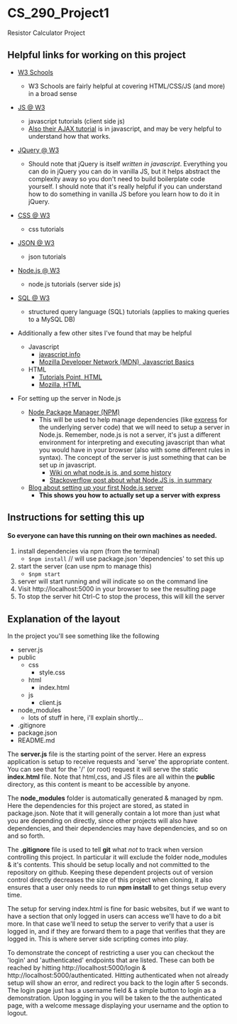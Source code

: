 # CS_290_Project1
Resistor Calculator Project

## Helpful links for working on this project
- [W3 Schools](https://www.w3schools.com)
    - W3 Schools are fairly helpful at covering HTML/CSS/JS (and more) in a broad sense
- [JS @ W3](https://www.w3schools.com/js/default.asp)
    - javascript tutorials (client side js)
    - [Also their AJAX tutorial](https://www.w3schools.com/js/js_ajax_intro.asp) is in javascript, and may be very helpful to understand how that works.
- [JQuery @ W3](https://www.w3schools.com/jquery/default.asp)
    - Should note that jQuery is itself _written in javascript_. Everything you can do in jQuery you can do in vanilla JS, but it helps abstract the complexity away so you don't need to build boilerplate code yourself. I should note that it's really helpful if you can understand how to do something in vanilla JS before you learn how to do it in jQuery.
- [CSS @ W3](https://www.w3schools.com/css/default.asp)
    - css tutorials
- [JSON @ W3](https://www.w3schools.com/js/js_json_intro.asp)
    - json tutorials
- [Node.js @ W3](https://www.w3schools.com/nodejs/default.asp)
    - node.js tutorials (server side js)
- [SQL @ W3](https://www.w3schools.com/sql/default.asp)
    - structured query language (SQL) tutorials (applies to making queries to a MySQL DB)

- Additionally a few other sites I've found that may be helpful
    - Javascript
        - [javascript.info](https://javascript.info/)
        - [Mozilla Developer Network (MDN), Javascript Basics](https://developer.mozilla.org/en-US/docs/Learn/Getting_started_with_the_web/JavaScript_basics)
    - HTML
        - [Tutorials Point, HTML](https://www.tutorialspoint.com/html/index.htm)
        - [Mozilla, HTML](https://developer.mozilla.org/en-US/docs/Learn/HTML)
    

- For setting up the server in Node.js
    - [Node Package Manager (NPM)](https://www.npmjs.com/)
        - This will be used to help manage dependencies (like [express](https://www.npmjs.com/package/express) for the underlying server code) that we will need to setup a server in Node.js. Remember, node.js is not a server, it's just a different environment for interpreting and executing javascript than what you would have in your browser (also with some different rules in syntax). The concept of the server is just something that can be set up _in_ javascript.
            - [Wiki on what node.js is, and some history](https://en.wikipedia.org/wiki/Node.js)
            - [Stackoverflow post about what Node.JS is, in summary](https://stackoverflow.com/questions/1884724/what-is-node-js)
    - [Blog about setting up your first Node.js server](https://blog.risingstack.com/your-first-node-js-http-server/)
        - <strong>This shows you how to actually set up a server with express</strong>

## Instructions for setting this up
#### So everyone can have this running on their own machines as needed.

1. install dependencies via npm (from the terminal)
    - `$npm install` // will use package.json 'dependencies' to set this up
2. start the server (can use npm to manage this)
    - `$npm start`
3. server will start running and will indicate so on the command line
4. Visit http://localhost:5000 in your browser to see the resulting page
5. To stop the server hit Ctrl-C to stop the process, this will kill the server

## Explanation of the layout
In the project you'll see something like the following
- server.js
- public
    - css
        - style.css
    - html
        - index.html
    - js
        - client.js
- node_modules
    - lots of stuff in here, i'll explain shortly...
- .gitignore
- package.json
- README.md

The **server.js** file is the starting point of the server. Here an express application is setup to receive requests and 'serve' the appropriate content. You can see that for the '/' (or root) request it will serve the static **index.html** file. Note that html,css, and JS files are all within the **public** directory, as this content is meant to be accessible by anyone.

The **node_modules** folder is automatically generated & managed by npm. Here the dependencies for this project are stored, as stated in package.json. Note that it will generally contain a lot more than just what you are depending on directly, since other projects will also have dependencies, and their dependencies may have dependencies, and so on and so forth.

The **.gitignore** file is used to tell **git** what _not_ to track when version controlling this project. In particular it will exclude the folder node_modules & it's contents. This should be setup locally and not committed to the repository on github. Keeping these dependent projects out of version control directly decreases the size of this project when cloning, it also ensures that a user only needs to run **npm install** to get things setup every time.

The setup for serving index.html is fine for basic websites, but if we want to have a section that only logged in users can access we'll have to do a bit more. In that case we'll need to setup the server to verify that a user is logged in, and if they are forward them to a page that verifies that they are logged in. This is where server side scripting comes into play.

To demonstrate the concept of restricting a user you can checkout the 'login' and 'authenticated' endpoints that are listed. These can both be reached by hitting http://localhost:5000/login & http://localhost:5000/authenticated. Hitting authenticated when not already setup will show an error, and redirect you back to the login after 5 seconds. The login page just has a username field & a simple button to login as a demonstration. Upon logging in you will be taken to the the authenticated page, with a welcome message displaying your username and the option to logout.
